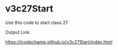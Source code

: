 # v3c27Start

Use this code to start class 27

Output Link:

https://jcodechamp.github.io/v3c27Start/index.html
